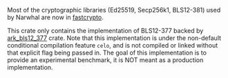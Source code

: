 Most of the cryptographic libraries (Ed25519, Secp256k1, BLS12-381) used by Narwhal are now in [fastcrypto](https://github.com/MystenLabs/fastcrypto).

This crate only contains the implementation of BLS12-377 backed by [ark_bls12_377](https://docs.rs/ark-bls12-377/0.3.0/ark_bls12_377/) crate. Note that this implementation is under the non-default conditional compilation feature `celo`, and is not compiled or linked without that explicit flag being passed in. The goal of this implementation is to provide an experimental benchmark, it is NOT meant as a production implementation.
